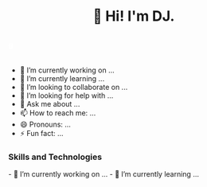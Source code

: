 <h1 align="center"> 👋 Hi! I'm DJ. </h1>

<svg height='50' width='300'>
<text x='0' y='30' fill='white'>I</text>
<text x='0' y='30' fill='white'> </text>
<text x='0' y='30' fill='white'>L</text>
<text x='0' y='30' fill='white'>O</text>
<text x='0' y='30' fill='white'>V</text>
<text x='0' y='30' fill='white'>E</text>
<text x='0' y='30' fill='white'> </text>
<text x='0' y='30' fill='white'>B</text>
</svg>


- 🔭 I’m currently working on ...
- 🌱 I’m currently learning ...
- 👯 I’m looking to collaborate on ...
- 🤔 I’m looking for help with ...
- 💬 Ask me about ...
- 📫 How to reach me: ...
- 😄 Pronouns: ...
- ⚡ Fun fact: ...

<h3> Skills and Technologies </h3>
- 🔭 I’m currently working on ...
- 🌱 I’m currently learning ...


<!--
**DJPAUL2001/DJPAUL2001** is a ✨ _special_ ✨ repository because its `README.md` (this file) appears on your GitHub profile.

Here are some ideas to get you started:

- 🔭 I’m currently working on ...
- 🌱 I’m currently learning ...
- 👯 I’m looking to collaborate on ...
- 🤔 I’m looking for help with ...
- 💬 Ask me about ...
- 📫 How to reach me: ...
- 😄 Pronouns: ...
- ⚡ Fun fact: ...
-->
